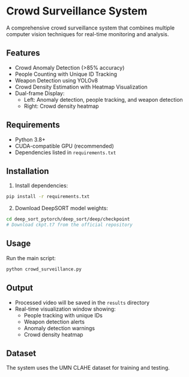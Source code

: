# Crowd Surveillance System

A comprehensive crowd surveillance system that combines multiple computer vision techniques for real-time monitoring and analysis.

## Features

- Crowd Anomaly Detection (>85% accuracy)
- People Counting with Unique ID Tracking
- Weapon Detection using YOLOv8
- Crowd Density Estimation with Heatmap Visualization
- Dual-frame Display:
  - Left: Anomaly detection, people tracking, and weapon detection
  - Right: Crowd density heatmap

## Requirements

- Python 3.8+
- CUDA-compatible GPU (recommended)
- Dependencies listed in `requirements.txt`

## Installation

1. Install dependencies:
```bash
pip install -r requirements.txt
```

2. Download DeepSORT model weights:
```bash
cd deep_sort_pytorch/deep_sort/deep/checkpoint
# Download ckpt.t7 from the official repository
```

## Usage

Run the main script:
```bash
python crowd_surveillance.py
```

## Output

- Processed video will be saved in the `results` directory
- Real-time visualization window showing:
  - People tracking with unique IDs
  - Weapon detection alerts
  - Anomaly detection warnings
  - Crowd density heatmap

## Dataset

The system uses the UMN CLAHE dataset for training and testing.
